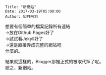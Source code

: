     Title: "新網站"
    Date: 2017-03-19T05:00:00
    Author: 如月飛羽

想要有個簡單的檔案記錄所有連結  
→放在Github Pages好了  
→試試看Jekyll好了  
→還是直接弄成完整的網站吧  
什麼的。  

結果就這樣的，Blogger那裡正式的被取代掉了呢。  
總之，新網站。
